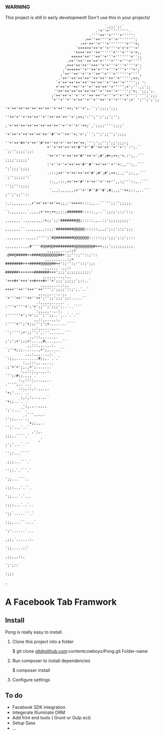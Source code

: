 ### WARNING

This project is still in early development! Don't use this in your projects!
                                                                                                    
                                                 `,;;;';:`                                          
                                             .'+''+'''''''''.                                       
                                          .''''++''+''''+''''':                                     
                                        :++''++''''+''+'''''''';                                    
                                      :++'++''+'''+''''''''+'''+;                                   
                                    `++++++'++'+''+''''+'+'+'''+'                                   
                                   '++++'++''++''''''+'''+'''+'+;,                                  
                                  +++++'++'''++''+'''+'''''''+'';;                                  
                                .++''++''++'++'+''''+'''+'''+'''''                                  
                               ,+++'++'++''+++''+'+'''+'''+''''+';                                  
                              ,'++++++''+''++'+'''+'''+'''+'''+';'                                  
                             ,'++''++''+''+''++''+'''+''''''+'''',                                  
                            .'++''++'++'++''++'++''++''+''''';++;`                                  
                           `+'++'++'++'++''++'++''+''++''+''''';; ':                                
                           +'++'+''++''+''+''++'++''+''''';+';''.,;';;                              
                          ''++'++'++'++'++'++''+''++''+''''';'+; ';;;';.                            
                         ;'++'++'+''+''+''++'++''+'''+''+''+''':`''';';;;                           
                         '+''+''+''+'++''+''+''++''+''+'''+';+' ';'';';';;                          
                        '+'++'++'++'++'++'++''+'++''++;'+''+';.`';';;;;';;;                         
                        ''++'+''+'++'++''+''++'++'++''+';++;':`';'';';;';'';                        
                       ,'+'++'++'++'++'++'++'++''+''+''+''++;`,';;;;'''';;;;'                       
                       '+'++'+'++'++'++'++''#''+''++''+;'+';``';'';';;'';';;;;                      
                       ''+'++'#+'+'++''#'++''++'+''++'++'++,`'';';;'';';;';;;:;                     
                       +''+'++'++'++'#''+''#''++'++''+''+':`:';.`` `;;'';;;;';;:                    
                       '++'+''+'++'++'#''++'+';#';#+;++;'+.:';,.```  ;;;;';;;;;'                    
                       :'+''+''+'++'++'#''#''++'++''+''+:,,'':,.```   ';';;;';;;;                   
                       .:::;++''+'++'++'++'#';#';#';++;;.,'';:,,.```  `;'';;;;;':`                  
                        ::,,:::,++'++'#''+'++''+''++'',,:;'''::,..```  '';;'':;;;;                  
                        `,,,:,,,,,,;+''+''#''#''#';#;,,;''++;::,,..``` ;'';';;''::                  
                         :,:,,,,,,,.,+'++'++'++'++;;,:'+++++::::,,..```'';;'';;;;;.                 
                         `:,,,,,,,.`,,,,;+'++;++;;;:;#######:::::,,..``;;;;';:;'::;                 
                          ,,,,,,,`.,,,,,,,,:+;;';;'#######@@;:::::,,..:;';;;;;;;;;'                 
                         ,,,,,,,``.,,,,,,,,:;;;'########@@@@@::::::,,,;';:;';:;';;;                 
                        .,,,,,,...,,,,:'''';'#@########@@@@@@@::::::;;';;;';:;';:::                 
                        ,,,,,,...,,#''''#@@#@@#########@@@@@@@@@#+++;;;';;;;;;;;;;.                 
                       ,,,,,,...,:;+`   .@##@#####++####@@@@@@@@##+';;'':;''::;'::                  
                      ,,,,,,,..,:;+      ########+++#####@@@@@##++':;'':;''::;';;:                  
                     .,,,,,,`.,,::        ######+++++++#######+++';;;';;;;;;;;;;:`                  
                     ,,,,,,..,,:,,        '+++#+'+++'++#+++#+''+';;;';;;;;';::..`                   
                    ,,,,,,...,:,,          ++++''++''+++''++'''';';;;;'::;',.`..`                   
                   ,,,,,,...,.,,           `+'''++'''++''++';'';;';;;';;:.....``                    
                  .:,,,,,..,.,.             :'''+''''+';'+';;'';';;;':..`..````                     
                 `:,,,,,..,.:,               :''''''+';'+';;'';'';;..`...`.`.``                     
                 ,,::,,..,,:,`                :''''+'';'+;;;'';';+........````                      
                ,,:,,,...,,..                  `';'''';+';;'';',.''.......```                       
               ,,:::,,..,.,.                     ;';';+';;;+:....,#;...,...``                       
              ,,:::,,..,.:.                       `;''+;;;.......,+';,.....``                       
             ,,,:,,,...,:.`                         `:;;,.........:#;;,.`.`.`                       
            :,,:::,,.,,...                              .;'+'+';,.,+';.......`                      
           :,,:::,,.,,.:.                                      `'';:#;;.,,,`.`                      
          :,,::::,,.,,,..                                         .'''';,.`...`                     
          :::,::,:.,,.,.                                            '+;'....`..                     
           ;,:,:,..,.,.`                                             '+;;..`.`.`                    
            ';,,,..,,,,                                               ';':...``.`                   
             ,''',,.,.                                                :';;,...`..                   
              `+;;,,..                                                 '';'...`..`                  
                ,';,.                                                   ;;;,.````.`                 
                   ,`                                                   ;';'...`.``                 
                                                                         '';:...````                
                                                                         .;;;...```.`               
                                                                          '';:.`.```.`              
                                                                           ';;...```..              
                                                                           :;;:...`.``.             
                                                                            ';;...`.`...            
                                                                            :;;:...`..`..           
                                                                             ';;`.....``.`          
                                                                             :;;,...``....`         
                                                                              ';'......`...         
                                                                              ,;;,`......:.         
                                                                               ';;.....::`          
                                                                               ,;;,,,::,            
                                                                                ';';::              
                                                                                :;;:                
                                                                                 ,    
                                                                                 
                                                                                 
# A Facebook Tab Framwork

## Install

Pong is really easy to install. 

1. Clone this project into a folder

    $ git clone git@github.com:contentcowboys/Pong.git Folder-name

2. Run composer to install dependencies

    $ composer install

3. Configure settings

## To do

* Facebook SDK integration
* Integerate Illuminate ORM
* Add frint end tools ( Grunt or Gulp ect)
* Setup Sass 
* ...
